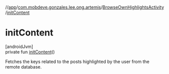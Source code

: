 //[app](../../../index.md)/[com.mobdeve.gonzales.lee.ong.artemis](../index.md)/[BrowseOwnHighlightsActivity](index.md)/[initContent](init-content.md)

# initContent

[androidJvm]\
private fun [initContent](init-content.md)()

Fetches the keys related to the posts highlighted by the user from the remote database.
